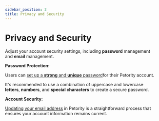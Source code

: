 ```yaml
---
sidebar_position: 2
title: Privacy and Security
---
```


# Privacy and Security
Adjust your account security settings, including **password** management and **email** management.

**Password Protection:**

Users can [set up a **strong** and **unique** password](/docs/petority/accounts/password)for their Petority account. 

It's recommended to use a combination of uppercase and lowercase **letters**, **numbers**, and **special characters** to create a secure password.

**Account Security:**

[Updating your email address](/docs/petority/accounts/change-email) in Petority is a straightforward process that ensures your account information remains current. 
